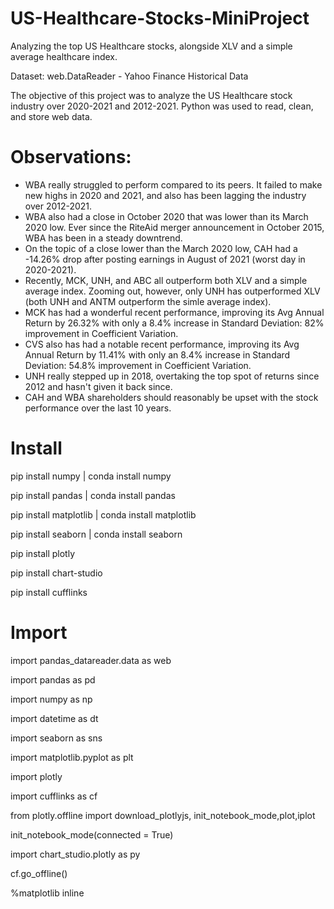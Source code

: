 # US-Healthcare-Stocks-MiniProject
Analyzing the top US Healthcare stocks, alongside XLV and a simple average healthcare index.

Dataset: web.DataReader - Yahoo Finance Historical Data

The objective of this project was to analyze the US Healthcare stock industry over 2020-2021 and 2012-2021. Python was used to read, clean, and store web data.

# Observations:

- WBA really struggled to perform compared to its peers. It failed to make new highs in 2020 and 2021, and also has been lagging the industry over 2012-2021.
- WBA also had a close in October 2020 that was lower than its March 2020 low. Ever since the RiteAid merger announcement in October 2015, WBA has been in a steady downtrend.
- On the topic of a close lower than the March 2020 low, CAH had a -14.26% drop after posting earnings in August of 2021 (worst day in 2020-2021).
- Recently, MCK, UNH, and ABC all outperform both XLV and a simple average index. Zooming out, however, only UNH has outperformed XLV (both UNH and ANTM outperform the simle average index).
- MCK has had a wonderful recent performance, improving its Avg Annual Return by 26.32% with only a 8.4% increase in Standard Deviation: 82% improvement in Coefficient Variation.
- CVS also has had a notable recent performance, improving its Avg Annual Return by 11.41% with only an 8.4% increase in Standard Deviation: 54.8% improvement in Coefficient Variation. 
- UNH really stepped up in 2018, overtaking the top spot of returns since 2012 and hasn't given it back since.
- CAH and WBA shareholders should reasonably be upset with the stock performance over the last 10 years. 

# Install
pip install numpy | conda install numpy

pip install pandas | conda install pandas

pip install matplotlib | conda install matplotlib

pip install seaborn | conda install seaborn

pip install plotly

pip install chart-studio

pip install cufflinks


# Import
import pandas_datareader.data as web

import pandas as pd

import numpy as np

import datetime as dt

import seaborn as sns

import matplotlib.pyplot as plt

import plotly

import cufflinks as cf

from plotly.offline import download_plotlyjs, init_notebook_mode,plot,iplot

init_notebook_mode(connected = True)

import chart_studio.plotly as py

cf.go_offline()

%matplotlib inline
